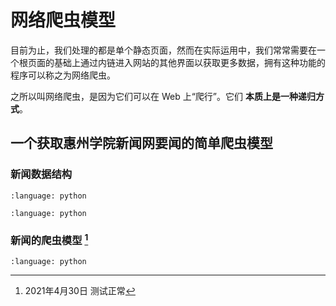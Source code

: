 # 网络爬虫模型

目前为止，我们处理的都是单个静态页面，然而在实际运用中，我们常常需要在一个根页面的基础上通过内链进入网站的其他界面以获取更多数据，拥有这种功能的程序可以称之为网络爬虫。

之所以叫网络爬虫，是因为它们可以在 Web 上“爬行”。它们 **本质上是一种递归方式**。

## 一个获取惠州学院新闻网要闻的简单爬虫模型

### 新闻数据结构

```{literalinclude} ../example_python/hzu/Image.py
:language: python
```

```{literalinclude} ../example_python/hzu/News.py
:language: python
```

### 新闻的爬虫模型 [^id6]

```{literalinclude} ../example_python/hzu/GetNewsFromHzu.py
:language: python
```
 
[^id6]: 2021年4月30日 测试正常
